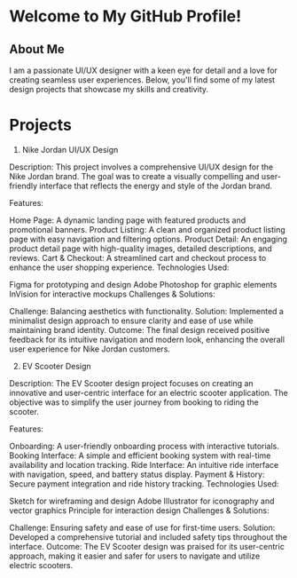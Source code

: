 # Welcome to My GitHub Profile!
## About Me
I am a passionate UI/UX designer with a keen eye for detail and a love for creating seamless user experiences. Below, you'll find some of my latest design projects that showcase my skills and creativity.

# **Projects**
1. Nike Jordan UI/UX Design

Description:
This project involves a comprehensive UI/UX design for the Nike Jordan brand. The goal was to create a visually compelling and user-friendly interface that reflects the energy and style of the Jordan brand.

Features:

Home Page: A dynamic landing page with featured products and promotional banners.
Product Listing: A clean and organized product listing page with easy navigation and filtering options.
Product Detail: An engaging product detail page with high-quality images, detailed descriptions, and reviews.
Cart & Checkout: A streamlined cart and checkout process to enhance the user shopping experience.
Technologies Used:

Figma for prototyping and design
Adobe Photoshop for graphic elements
InVision for interactive mockups
Challenges & Solutions:

Challenge: Balancing aesthetics with functionality.
Solution: Implemented a minimalist design approach to ensure clarity and ease of use while maintaining brand identity.
Outcome:
The final design received positive feedback for its intuitive navigation and modern look, enhancing the overall user experience for Nike Jordan customers.

2. EV Scooter Design

Description:
The EV Scooter design project focuses on creating an innovative and user-centric interface for an electric scooter application. The objective was to simplify the user journey from booking to riding the scooter.

Features:

Onboarding: A user-friendly onboarding process with interactive tutorials.
Booking Interface: A simple and efficient booking system with real-time availability and location tracking.
Ride Interface: An intuitive ride interface with navigation, speed, and battery status display.
Payment & History: Secure payment integration and ride history tracking.
Technologies Used:

Sketch for wireframing and design
Adobe Illustrator for iconography and vector graphics
Principle for interaction design
Challenges & Solutions:

Challenge: Ensuring safety and ease of use for first-time users.
Solution: Developed a comprehensive tutorial and included safety tips throughout the interface.
Outcome:
The EV Scooter design was praised for its user-centric approach, making it easier and safer for users to navigate and utilize electric scooters.
